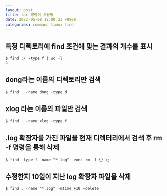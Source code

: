 ```yaml
---
layout: post
title: tar 명령어 사용법
date: 2022-05-08 18:00:23 +0900
categories: command linux find
---
```



## 특정 디렉토리에 find 조건에 맞는 결과의 개수를 표시

```
$ find ./ -type f | wc -l
4
```

## dong라는 이름의 디렉토리만 검색

```
$ find . -name dong -type d
```

## xlog 라는 이름의 파일만 검색

```
$ find . -name xlog -type f
```

## .log 확장자를 가진 파일을 현재 디렉터리에서 검색 후 rm -f 명령을 통해 삭제
```
$ find -type f -name "*.log" -exec rm -f {} \;
```

## 수정한지 10일이 지난 log 확장자 파일을 삭제
```
$ find . -name "*.log" -mtime +10 -delete
```
